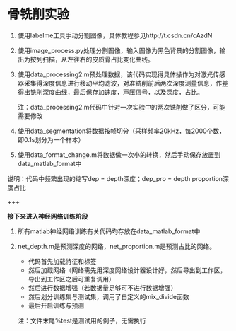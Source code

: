 # 骨铣削实验

1. 使用labelme工具手动分割图像，具体教程参见http://t.csdn.cn/cAzdN

2. 使用image_process.py处理分割图像，输入图像为黑色背景的分割图像，输出为按列扫描，从左往右的皮质骨占比变化曲线。

3. 使用data_processing2.m预处理数据，该代码实现得具体操作为对激光传感器采集得深度信息进行移动平均滤波，对准铣削前后两次深度测量信息，作差得出铣削深度曲线，最后保存加速度，声压信号，以及深度，占比。

   注：data_processing2.m代码中针对一次实验中的两次铣削做了区分，可能需要修改

4. 使用data_segmentation将数据按帧切分（采样频率20kHz，每2000个数，即0.1s划分为一个样本）

5. 使用data_format_change.m将数据做一次小的转换，然后手动保存放置到data_matlab_format中

说明：代码中频繁出现的缩写dep = depth深度；dep_pro = depth proportion深度占比

+++

**接下来进入神经网络训练阶段**

1. 所有matlab神经网络训练有关代码均存放在data_matlab_format中

2. net_depth.m是预测深度的网络，net_proportion.m是预测占比的网络。

   + 代码首先加载特征和标签
   + 然后加载网络（网络需先用深度网络设计器设计好，然后导出到工作区，导出到工作区之后可重复调用）
   + 然后进行数据增强（若数据量足够可不进行数据增强）
   + 然后划分训练集与测试集，调用了自定义的mix_divide函数
   + 最后开启训练与预测

   注：文件末尾%test是测试用的例子，无需执行